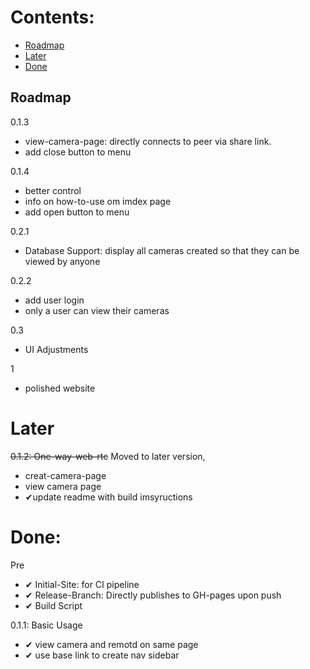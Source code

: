 # Contents:
 - [Roadmap](#Roadmap)
 - [Later](#Later)
 - [Done](#Done)

## Roadmap
0.1.3
- view-camera-page: directly connects to peer via share link.
- add close button to menu

0.1.4

- better control
- info on how-to-use om imdex page
- add open button to menu

0.2.1
- Database Support: display all cameras created so that they can be viewed by anyone

0.2.2
- add user login
- only a user can view their cameras

0.3
- UI Adjustments

1
- polished website

# Later
~~0.1.2: One-way-web-rtc~~ Moved to later version, 
- creat-camera-page
- view camera page
- ✔update readme with build imsyructions


# Done:
Pre
- ✔ Initial-Site: for CI pipeline
- ✔  Release-Branch: Directly publishes to GH-pages upon push
- ✔ Build Script

0.1.1: Basic Usage
- ✔ view camera and remotd on same page
- ✔ use base link to create nav sidebar



